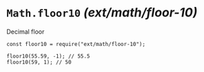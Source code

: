 `Math.floor10` *(ext/math/floor-10)*
====================================

Decimal floor

    const floor10 = require("ext/math/floor-10");

    floor10(55.59, -1); // 55.5
    floor10(59, 1); // 50
